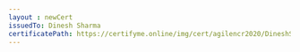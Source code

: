 ```yaml
--- 
layout : newCert 
issuedTo: Dinesh Sharma 
certificatePath: https://certifyme.online/img/cert/agilencr2020/DineshSharma_24ed4.png
--- 
```


